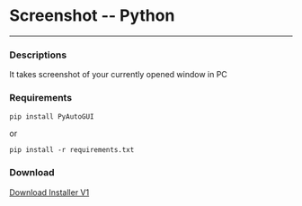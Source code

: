 # Screenshot -- Python
---------------------------------------------------------------------------------------------------
### Descriptions
It takes screenshot of your currently opened window in PC
### Requirements
````python
pip install PyAutoGUI
````
or
````
pip install -r requirements.txt
````
### Download
[Download Installer V1](Distributions/v1/*.exe)
